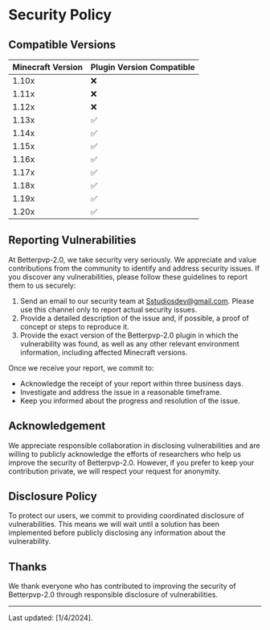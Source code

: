 # Security Policy

## Compatible Versions

| Minecraft Version | Plugin Version Compatible |
|-------------------|---------------------------|
| 1.10x              | ❌                       |
| 1.11x              | ❌                       |
| 1.12x              | ❌                       |
| 1.13x              | ✅                       |
| 1.14x              | ✅                       |
| 1.15x              | ✅                       |
| 1.16x              | ✅                       |
| 1.17x              | ✅                       |
| 1.18x              | ✅                       |
| 1.19x              | ✅                       |
| 1.20x              | ✅                       |

## Reporting Vulnerabilities

At Betterpvp-2.0, we take security very seriously. We appreciate and value contributions from the community to identify and address security issues. If you discover any vulnerabilities, please follow these guidelines to report them to us securely:

1. Send an email to our security team at [Sstudiosdev@gmail.com](mailto:Sstudiosdev@gmail.com). Please use this channel only to report actual security issues.
2. Provide a detailed description of the issue and, if possible, a proof of concept or steps to reproduce it.
3. Provide the exact version of the Betterpvp-2.0 plugin in which the vulnerability was found, as well as any other relevant environment information, including affected Minecraft versions.

Once we receive your report, we commit to:

- Acknowledge the receipt of your report within three business days.
- Investigate and address the issue in a reasonable timeframe.
- Keep you informed about the progress and resolution of the issue.

## Acknowledgement

We appreciate responsible collaboration in disclosing vulnerabilities and are willing to publicly acknowledge the efforts of researchers who help us improve the security of Betterpvp-2.0. However, if you prefer to keep your contribution private, we will respect your request for anonymity.

## Disclosure Policy

To protect our users, we commit to providing coordinated disclosure of vulnerabilities. This means we will wait until a solution has been implemented before publicly disclosing any information about the vulnerability.

## Thanks

We thank everyone who has contributed to improving the security of Betterpvp-2.0 through responsible disclosure of vulnerabilities.

---
Last updated: [1/4/2024].
